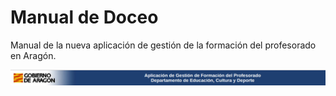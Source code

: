 # Manual de Doceo  

Manual de la nueva aplicación de gestión de la formación del profesorado en Aragón.

![](https://raw.githubusercontent.com/catedu/manualdoceo/master/assets/seleccion-786.png)

